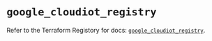 # `google_cloudiot_registry`

Refer to the Terraform Registory for docs: [`google_cloudiot_registry`](https://registry.terraform.io/providers/hashicorp/google/4.77.0/docs/resources/cloudiot_registry).

